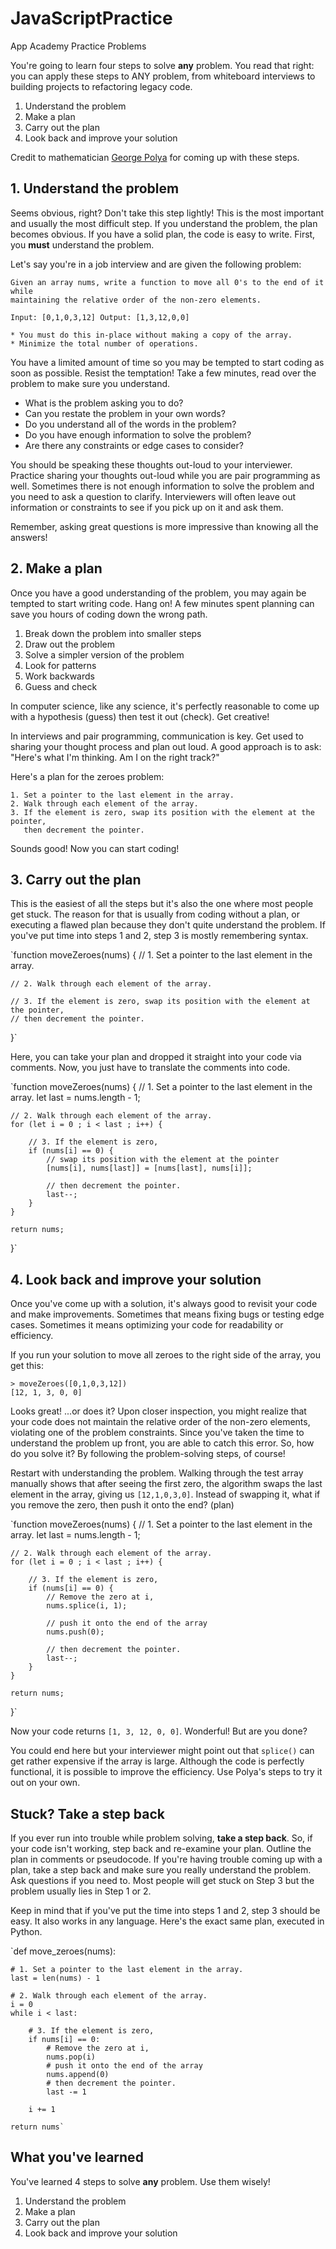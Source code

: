 # JavaScriptPractice

App Academy Practice Problems

You're going to learn four steps to solve **any** problem. You read that right: you can apply these steps to ANY problem, from whiteboard interviews to building projects to refactoring legacy code.

1. Understand the problem
2. Make a plan
3. Carry out the plan
4. Look back and improve your solution

Credit to mathematician [George Polya](https://en.wikipedia.org/wiki/How_to_Solve_It) for coming up with these steps.

## **1. Understand the problem**

Seems obvious, right? Don't take this step lightly! This is the most important and usually the most difficult step. If you understand the problem, the plan becomes obvious. If you have a solid plan, the code is easy to write. First, you **must** understand the problem.

Let's say you're in a job interview and are given the following problem:

```
Given an array nums, write a function to move all 0's to the end of it while
maintaining the relative order of the non-zero elements.

Input: [0,1,0,3,12] Output: [1,3,12,0,0]

* You must do this in-place without making a copy of the array.
* Minimize the total number of operations.

```

You have a limited amount of time so you may be tempted to start coding as soon as possible. Resist the temptation! Take a few minutes, read over the problem to make sure you understand.

- What is the problem asking you to do?
- Can you restate the problem in your own words?
- Do you understand all of the words in the problem?
- Do you have enough information to solve the problem?
- Are there any constraints or edge cases to consider?

You should be speaking these thoughts out-loud to your interviewer. Practice sharing your thoughts out-loud while you are pair programming as well. Sometimes there is not enough information to solve the problem and you need to ask a question to clarify. Interviewers will often leave out information or constraints to see if you pick up on it and ask them.

Remember, asking great questions is more impressive than knowing all the answers!

## **2. Make a plan**

Once you have a good understanding of the problem, you may again be tempted to start writing code. Hang on! A few minutes spent planning can save you hours of coding down the wrong path.

1. Break down the problem into smaller steps
2. Draw out the problem
3. Solve a simpler version of the problem
4. Look for patterns
5. Work backwards
6. Guess and check

In computer science, like any science, it's perfectly reasonable to come up with a hypothesis (guess) then test it out (check). Get creative!

In interviews and pair programming, communication is key. Get used to sharing your thought process and plan out loud. A good approach is to ask: "Here's what I'm thinking. Am I on the right track?"

Here's a plan for the zeroes problem:

```
1. Set a pointer to the last element in the array.
2. Walk through each element of the array.
3. If the element is zero, swap its position with the element at the pointer,
   then decrement the pointer.

```

Sounds good! Now you can start coding!

## **3. Carry out the plan**

This is the easiest of all the steps but it's also the one where most people get stuck. The reason for that is usually from coding without a plan, or executing a flawed plan because they don't quite understand the problem. If you've put time into steps 1 and 2, step 3 is mostly remembering syntax.

`function moveZeroes(nums) {
    // 1. Set a pointer to the last element in the array.

    // 2. Walk through each element of the array.

    // 3. If the element is zero, swap its position with the element at the pointer,
    // then decrement the pointer.
}`

Here, you can take your plan and dropped it straight into your code via comments. Now, you just have to translate the comments into code.

`function moveZeroes(nums) {
    // 1. Set a pointer to the last element in the array.
    let last = nums.length - 1;

    // 2. Walk through each element of the array.
    for (let i = 0 ; i < last ; i++) {

        // 3. If the element is zero,
        if (nums[i] == 0) {
            // swap its position with the element at the pointer
            [nums[i], nums[last]] = [nums[last], nums[i]];

            // then decrement the pointer.
            last--;
        }
    }

    return nums;
}`

## **4. Look back and improve your solution**

Once you've come up with a solution, it's always good to revisit your code and make improvements. Sometimes that means fixing bugs or testing edge cases. Sometimes it means optimizing your code for readability or efficiency.

If you run your solution to move all zeroes to the right side of the array, you get this:

```
> moveZeroes([0,1,0,3,12])
[12, 1, 3, 0, 0]

```

Looks great! ...or does it? Upon closer inspection, you might realize that your code does not maintain the relative order of the non-zero elements, violating one of the problem constraints. Since you've taken the time to understand the problem up front, you are able to catch this error. So, how do you solve it? By following the problem-solving steps, of course!

Restart with understanding the problem. Walking through the test array manually shows that after seeing the first zero, the algorithm swaps the last element in the array, giving us `[12,1,0,3,0]`. Instead of swapping it, what if you remove the zero, then push it onto the end? (plan)

`function moveZeroes(nums) {
    // 1. Set a pointer to the last element in the array.
    let last = nums.length - 1;

    // 2. Walk through each element of the array.
    for (let i = 0 ; i < last ; i++) {

        // 3. If the element is zero,
        if (nums[i] == 0) {
            // Remove the zero at i,
            nums.splice(i, 1);

            // push it onto the end of the array
            nums.push(0);

            // then decrement the pointer.
            last--;
        }
    }

    return nums;
}`

Now your code returns `[1, 3, 12, 0, 0]`. Wonderful! But are you done?

You could end here but your interviewer might point out that `splice()` can get rather expensive if the array is large. Although the code is perfectly functional, it is possible to improve the efficiency. Use Polya's steps to try it out on your own.

## **Stuck? Take a step back**

If you ever run into trouble while problem solving, **take a step back**. So, if your code isn't working, step back and re-examine your plan. Outline the plan in comments or pseudocode. If you're having trouble coming up with a plan, take a step back and make sure you really understand the problem. Ask questions if you need to. Most people will get stuck on Step 3 but the problem usually lies in Step 1 or 2.

Keep in mind that if you've put the time into steps 1 and 2, step 3 should be easy. It also works in any language. Here's the exact same plan, executed in Python.

`def move_zeroes(nums):

    # 1. Set a pointer to the last element in the array.
    last = len(nums) - 1

    # 2. Walk through each element of the array.
    i = 0
    while i < last:

        # 3. If the element is zero,
        if nums[i] == 0:
            # Remove the zero at i,
            nums.pop(i)
            # push it onto the end of the array
            nums.append(0)
            # then decrement the pointer.
            last -= 1

        i += 1

    return nums`

## **What you've learned**

You've learned 4 steps to solve **any** problem. Use them wisely!

1. Understand the problem
2. Make a plan
3. Carry out the plan
4. Look back and improve your solution
